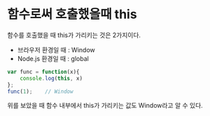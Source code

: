 # 함수로써 호출했을때 this

함수를 호출했을 때 this가 가리키는 것은 2가지이다.

- 브라우저 환경일 때 : Window
- Node.js 환경일 때 : global

```js
var func = function(x){
    console.log(this, x)
};
func(1);    // Window
```


위를 보았을 때 함수 내부에서 this가 가리키는 값도 Window라고 알 수 있다.

